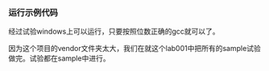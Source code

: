 ### 运行示例代码
经过试验windows上可以运行，只要按照位数正确的gcc就可以了。

因为这个项目的vendor文件夹太大，我们在就这个lab001中把所有的sample试验做完。试验都在sample中进行。